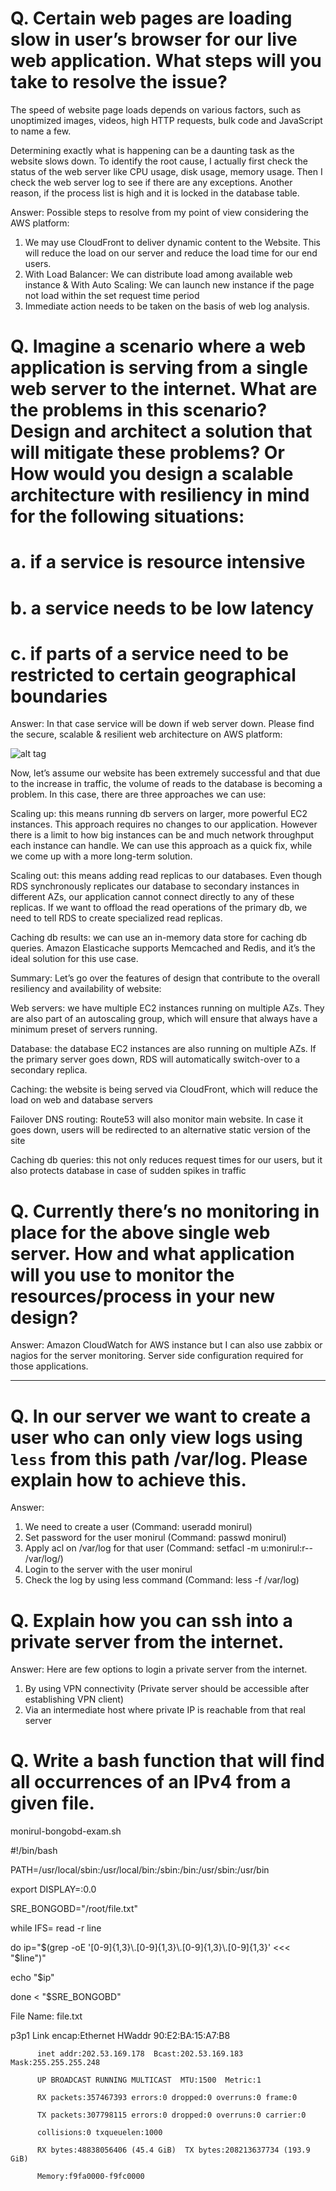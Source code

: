 # Q. Certain web pages are loading slow in user’s browser for our live web application. What steps will you take to resolve the issue?

The speed of website page loads depends on various factors, such as unoptimized images, videos, high HTTP requests, bulk code and JavaScript to name a few.

Determining exactly what is happening can be a daunting task as the website slows down. To identify the root cause, I actually first check the status of the web server like CPU usage, disk usage, memory usage. Then I check the web server log to see if there are any exceptions. Another reason, if the process list is high and it is locked in the database table.

Answer: Possible steps to resolve from my point of view considering the AWS platform: 

1.	We may use CloudFront to deliver dynamic content to the Website. This will reduce the load on our server and reduce the load time for our end users.
2.	With Load Balancer: We can distribute load among available web instance & With Auto Scaling: We can launch new instance if the page not load within the set request time period
3.	Immediate action needs to be taken on the basis of web log analysis.


# Q. Imagine a scenario where a web application is serving from a single web server to the internet. What are the problems in this scenario? Design and architect a solution that will mitigate these problems? Or How would you design a scalable architecture with resiliency in mind for the following situations:

# a. if a service is resource intensive
# b. a service needs to be low latency
# c. if parts of a service need to be restricted to certain geographical boundaries

Answer: In that case service will be down if web server down. 
Please find the secure, scalable & resilient web architecture on AWS platform:

![alt tag](https://github.com/monirul87/BongoBd-Test-SRE/blob/master/Secure-scalable-resilient-architecture.png)

Now, let’s assume our website has been extremely successful and that due to the increase in traffic, the volume of reads to the database is becoming a problem. In this case, there are three approaches we can use:

Scaling up: this means running db servers on larger, more powerful EC2 instances. 
This approach requires no changes to our application. However there is a limit to how big instances can be and much network throughput each instance can handle. We can use this approach as a quick fix, while we come up with a more long-term solution.

Scaling out: this means adding read replicas to our databases. Even though RDS synchronously replicates our database to secondary instances in different AZs, our application cannot connect directly to any of these replicas. If we want to offload the read operations of the primary db, we need to tell RDS to create specialized read replicas.

Caching db results: we can use an in-memory data store for caching db queries. Amazon Elasticache supports Memcached and Redis, and it’s the ideal solution for this use case.

Summary:
Let’s go over the features of design that contribute to the overall resiliency and availability of website:

Web servers: we have multiple EC2 instances running on multiple AZs. They are also part of an autoscaling group, which will ensure that  always have a minimum preset of servers running.

Database: the database EC2 instances are also running on multiple AZs. If the primary server goes down, RDS will automatically switch-over to a secondary replica.

Caching: the website is being served via CloudFront, which will reduce the load on web and database servers

Failover DNS routing: Route53 will also monitor main website. In case it goes down, users will be redirected to an alternative static version of the site

Caching db queries: this not only reduces request times for our users, but it also protects database in case of sudden spikes in traffic

# Q. Currently there’s no monitoring in place for the above single web server. How and what application will you use to monitor the resources/process in your new design?

Answer: Amazon CloudWatch for AWS instance but I can also use zabbix or nagios for the server monitoring. Server side configuration required for those applications. 

----
# Q. In our server we want to create a user who can only view logs using `less` from this path /var/log. Please explain how to achieve this.

Answer:
1.	We need to create a user (Command: useradd monirul)
2.	Set password for the user monirul (Command: passwd monirul)
3.	Apply acl on /var/log for that user (Command: setfacl -m u:monirul:r-- /var/log/)
4.	Login to the server with the user monirul
5.	Check the log by using less command (Command: less -f /var/log)


# Q. Explain how you can ssh into a private server from the internet.
Answer:
Here are few options to login a private server from the internet. 
1.	By using VPN connectivity (Private server should be accessible after establishing VPN client)
2.	Via an intermediate host where private IP is reachable from that real server 


# Q. Write a bash function that will find all occurrences of an IPv4 from a given file.

monirul-bongobd-exam.sh

#!/bin/bash

PATH=/usr/local/sbin:/usr/local/bin:/sbin:/bin:/usr/sbin:/usr/bin

export DISPLAY=:0.0

SRE_BONGOBD="/root/file.txt"

while IFS= read -r line

do
   ip="$(grep -oE '[0-9]{1,3}\.[0-9]{1,3}\.[0-9]{1,3}\.[0-9]{1,3}' <<< "$line")"
   
  echo "$ip"
  
done < "$SRE_BONGOBD"



File Name: file.txt 

p3p1      Link encap:Ethernet  HWaddr 90:E2:BA:15:A7:B8  

          inet addr:202.53.169.178  Bcast:202.53.169.183  Mask:255.255.255.248
          
          UP BROADCAST RUNNING MULTICAST  MTU:1500  Metric:1
          
          RX packets:357467393 errors:0 dropped:0 overruns:0 frame:0
          
          TX packets:307798115 errors:0 dropped:0 overruns:0 carrier:0
          
          collisions:0 txqueuelen:1000 
          
          RX bytes:48838056406 (45.4 GiB)  TX bytes:208213637734 (193.9 GiB)
          
          Memory:f9fa0000-f9fc0000

